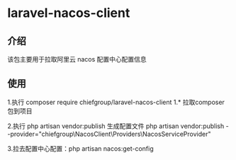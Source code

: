 # laravel-nacos-client

## 介绍
该包主要用于拉取阿里云 nacos 配置中心配置信息

## 使用
1.执行 composer require chiefgroup/laravel-nacos-client 1.* 拉取composer包到项目

2.执行 php artisan vendor:publish 生成配置文件
php artisan vendor:publish --provider="chiefgroup\NacosClient\Providers\NacosServiceProvider"

3.拉去配置中心配置：php artisan nacos:get-config